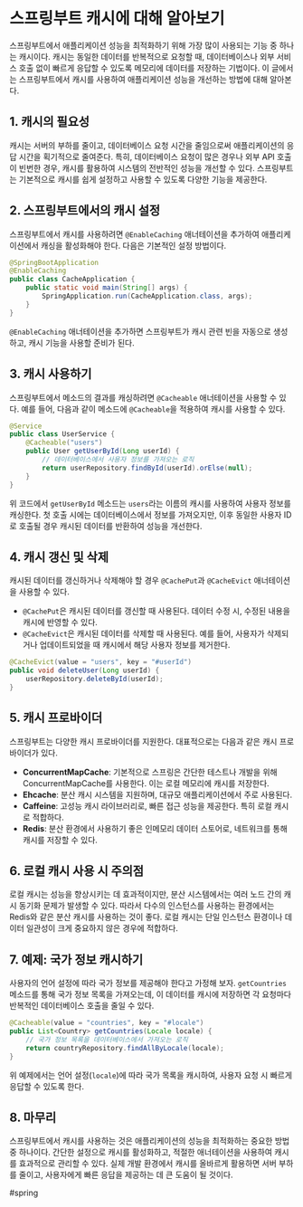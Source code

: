 # 스프링부트 캐시에 대해 알아보기

스프링부트에서 애플리케이션 성능을 최적화하기 위해 가장 많이 사용되는 기능 중 하나는 캐시이다. 캐시는 동일한 데이터를 반복적으로 요청할 때, 데이터베이스나 외부 서비스 호출 없이 빠르게 응답할 수 있도록 메모리에 데이터를 저장하는 기법이다. 이 글에서는 스프링부트에서 캐시를 사용하여 애플리케이션 성능을 개선하는 방법에 대해 알아본다.

## 1. 캐시의 필요성
캐시는 서버의 부하를 줄이고, 데이터베이스 요청 시간을 줄임으로써 애플리케이션의 응답 시간을 획기적으로 줄여준다. 특히, 데이터베이스 요청이 많은 경우나 외부 API 호출이 빈번한 경우, 캐시를 활용하여 시스템의 전반적인 성능을 개선할 수 있다. 스프링부트는 기본적으로 캐시를 쉽게 설정하고 사용할 수 있도록 다양한 기능을 제공한다.

## 2. 스프링부트에서의 캐시 설정
스프링부트에서 캐시를 사용하려면 `@EnableCaching` 애너테이션을 추가하여 애플리케이션에서 캐싱을 활성화해야 한다. 다음은 기본적인 설정 방법이다.

```java
@SpringBootApplication
@EnableCaching
public class CacheApplication {
    public static void main(String[] args) {
        SpringApplication.run(CacheApplication.class, args);
    }
}
```

`@EnableCaching` 애너테이션을 추가하면 스프링부트가 캐시 관련 빈을 자동으로 생성하고, 캐시 기능을 사용할 준비가 된다.

## 3. 캐시 사용하기
스프링부트에서 메소드의 결과를 캐싱하려면 `@Cacheable` 애너테이션을 사용할 수 있다. 예를 들어, 다음과 같이 메소드에 `@Cacheable`을 적용하여 캐시를 사용할 수 있다.

```java
@Service
public class UserService {
    @Cacheable("users")
    public User getUserById(Long userId) {
        // 데이터베이스에서 사용자 정보를 가져오는 로직
        return userRepository.findById(userId).orElse(null);
    }
}
```

위 코드에서 `getUserById` 메소드는 `users`라는 이름의 캐시를 사용하여 사용자 정보를 캐싱한다. 첫 호출 시에는 데이터베이스에서 정보를 가져오지만, 이후 동일한 사용자 ID로 호출될 경우 캐시된 데이터를 반환하여 성능을 개선한다.

## 4. 캐시 갱신 및 삭제
캐시된 데이터를 갱신하거나 삭제해야 할 경우 `@CachePut`과 `@CacheEvict` 애너테이션을 사용할 수 있다. 

- `@CachePut`은 캐시된 데이터를 갱신할 때 사용된다. 데이터 수정 시, 수정된 내용을 캐시에 반영할 수 있다.
- `@CacheEvict`은 캐시된 데이터를 삭제할 때 사용된다. 예를 들어, 사용자가 삭제되거나 업데이트되었을 때 캐시에서 해당 사용자 정보를 제거한다.

```java
@CacheEvict(value = "users", key = "#userId")
public void deleteUser(Long userId) {
    userRepository.deleteById(userId);
}
```

## 5. 캐시 프로바이더
스프링부트는 다양한 캐시 프로바이더를 지원한다. 대표적으로는 다음과 같은 캐시 프로바이더가 있다.

- **ConcurrentMapCache**: 기본적으로 스프링은 간단한 테스트나 개발을 위해 ConcurrentMapCache를 사용한다. 이는 로컬 메모리에 캐시를 저장한다.
- **Ehcache**: 분산 캐시 시스템을 지원하며, 대규모 애플리케이션에서 주로 사용된다.
- **Caffeine**: 고성능 캐시 라이브러리로, 빠른 접근 성능을 제공한다. 특히 로컬 캐시로 적합하다.
- **Redis**: 분산 환경에서 사용하기 좋은 인메모리 데이터 스토어로, 네트워크를 통해 캐시를 저장할 수 있다.

## 6. 로컬 캐시 사용 시 주의점
로컬 캐시는 성능을 향상시키는 데 효과적이지만, 분산 시스템에서는 여러 노드 간의 캐시 동기화 문제가 발생할 수 있다. 따라서 다수의 인스턴스를 사용하는 환경에서는 Redis와 같은 분산 캐시를 사용하는 것이 좋다. 로컬 캐시는 단일 인스턴스 환경이나 데이터 일관성이 크게 중요하지 않은 경우에 적합하다.

## 7. 예제: 국가 정보 캐시하기
사용자의 언어 설정에 따라 국가 정보를 제공해야 한다고 가정해 보자. `getCountries` 메소드를 통해 국가 정보 목록을 가져오는데, 이 데이터를 캐시에 저장하면 각 요청마다 반복적인 데이터베이스 호출을 줄일 수 있다.

```java
@Cacheable(value = "countries", key = "#locale")
public List<Country> getCountries(Locale locale) {
    // 국가 정보 목록을 데이터베이스에서 가져오는 로직
    return countryRepository.findAllByLocale(locale);
}
```
위 예제에서는 언어 설정(`locale`)에 따라 국가 목록을 캐시하여, 사용자 요청 시 빠르게 응답할 수 있도록 한다.

## 8. 마무리
스프링부트에서 캐시를 사용하는 것은 애플리케이션의 성능을 최적화하는 중요한 방법 중 하나이다. 간단한 설정으로 캐시를 활성화하고, 적절한 애너테이션을 사용하여 캐시를 효과적으로 관리할 수 있다. 실제 개발 환경에서 캐시를 올바르게 활용하면 서버 부하를 줄이고, 사용자에게 빠른 응답을 제공하는 데 큰 도움이 될 것이다.
 
#spring 